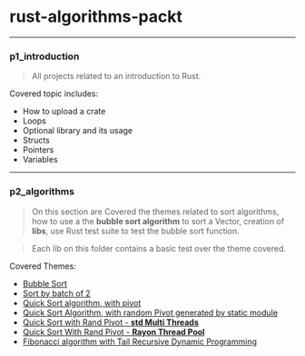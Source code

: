 # rust-algorithms-packt


-----
### p1_introduction

> All projects related to an introduction to Rust.

 Covered topic includes:
 - How to upload a crate
 - Loops
 - Optional library and its usage
 - Structs
 - Pointers
 - Variables

---
### p2_algorithms
> On this section are Covered the themes related to sort algorithms, how to use a the __bubble sort algorithm__ to sort a Vector, creation of __libs__, use Rust test suite to test the bubble sort function.

>Each lib on this folder contains a basic test over the theme covered.

Covered Themes:
- [Bubble Sort](../p2_algorithms/v1-sorting/src/lib.rs)
- [Sort by batch of 2](../p2_algorithms/v2-merge-sort/src/lib.rs)
- [Quick Sort algorithm, with pivot](../p2_algorithms/v3-quick-sort/src/lib.rs)
- [Quick Sort Algorithm, with random Pivot generated by static module](../p2_algorithms/v4-improve-sort/src/lib.rs)
- [Quick Sort with Rand Pivot - __std Multi Threads__](../p2_algorithms/v5-sort-threads/src/lib.rs)
- [Quick Sort With Rand Pivot - __Rayon Thread Pool__](../p2_algorithms/v6-thread-pool/src/lib.rs)
- [Fibonacci algorithm with Tail Recursive Dynamic Programming](../p2_algorithms/v7-dynamic-programming/src/main.rs)
